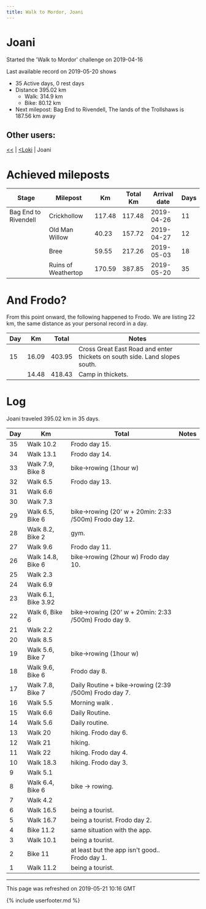 ```yaml
---
title: Walk to Mordor, Joani
---
```


# Joani

Started the 'Walk to Mordor' challenge on 2019-04-16

Last available record on 2019-05-20 shows
* 35 Active days, 0 rest days
* Distance 395.02 km
  * Walk: 314.9 km
  * Bike: 80.12 km
* Next milepost: Bag End to Rivendell, The lands of the Trollshaws is 187.56 km away

## Other users:

[\<\<](PeterPan.md) \| [\<Loki](Loki.md) \| Joani

# Achieved mileposts

| Stage | Milepost | Km | Total Km | Arrival date | Days |
|---|---|---|---|---|---|
| Bag End to Rivendell | Crickhollow | 117.48 | 117.48 | 2019-04-26 | 11 |
|  | Old Man Willow | 40.23 | 157.72 | 2019-04-27 | 12 |
|  | Bree | 59.55 | 217.26 | 2019-05-03 | 18 |
|  | Ruins of Weathertop | 170.59 | 387.85 | 2019-05-20 | 35 |

# And Frodo?
From this point onward, the following happened to Frodo.
We are listing 22 km, the same distance as your personal record in a day.

| Day | Km | Total | Notes |
| --- | --- | --- | --- |
| 15 | 16.09 | 403.95 | Cross Great East Road and enter thickets on south side. Land slopes south. |
|   | 14.48 | 418.43 | Camp in thickets. |


# Log

Joani traveled 395.02 km in 35 days.

| Day | Km | Total | Notes |
| --- | --- | --- | --- |
 | 35 | Walk 10.2 | Frodo day 15. |
 | 34 | Walk 13.1 | Frodo day 14. |
 | 33 | Walk 7.9, Bike 8 | bike->rowing (1hour w)  |
 | 32 | Walk 6.5 | Frodo day 13. |
 | 31 | Walk 6.6 |  |
 | 30 | Walk 7.3 |  |
 | 29 | Walk 6.5, Bike 6 | bike->rowing (20' w + 20min: 2:33 /500m) Frodo day 12. |
 | 28 | Walk 8.2, Bike 2 | gym.  |
 | 27 | Walk 9.6 | Frodo day 11. |
 | 26 | Walk 14.8, Bike 6 | bike->rowing (2hour w) Frodo day 10. |
 | 25 | Walk 2.3 |  |
 | 24 | Walk 6.9 |  |
 | 23 | Walk 6.1, Bike 3.92 |  |
 | 22 | Walk 6, Bike 6 | bike->rowing (20' w + 20min: 2:33 /500m) Frodo day 9. |
 | 21 | Walk 2.2 |  |
 | 20 | Walk 8.5 |  |
 | 19 | Walk 5.6, Bike 7 | bike->rowing (1hour w)  |
 | 18 | Walk 9.6, Bike 6 | Frodo day 8. |
 | 17 | Walk 7.8, Bike 7 | Daily Routine + bike->rowing (2:39 /500m) Frodo day 7. |
 | 16 | Walk 5.5 | Morning walk .  |
 | 15 | Walk 6.6 | Daily Routine.  |
 | 14 | Walk 5.6 | Daily routine.  |
 | 13 | Walk 20 | hiking. Frodo day 6. |
 | 12 | Walk 21 | hiking.  |
 | 11 | Walk 22 | hiking. Frodo day 4. |
 | 10 | Walk 18.3 | hiking. Frodo day 3. |
 | 9 | Walk 5.1 |  |
 | 8 | Walk 6.4, Bike 6 | bike -> rowing.  |
 | 7 | Walk 4.2 |  |
 | 6 | Walk 16.5 | being a tourist.  |
 | 5 | Walk 16.7 | being a tourist. Frodo day 2. |
 | 4 | Bike 11.2 | same situation with the app.  |
 | 3 | Walk 10.1 | being a tourist.  |
 | 2 | Bike 11 | at least but the app isn't good.. Frodo day 1. |
 | 1 | Walk 11.2 | being a tourist.  |

---
This page was refreshed on 2019-05-21 10:16 GMT

{% include userfooter.md %}
